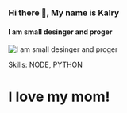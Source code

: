 ### Hi there 👋, My name is Kalry
#### I am small desinger and proger
![I am small desinger and proger](https://img.shields.io/badge/small_designer_and_python_node_js_programmer_2-_years_old_suffers_from_schizophrenia-green)

Skills: NODE, PYTHON
# I love my mom!
